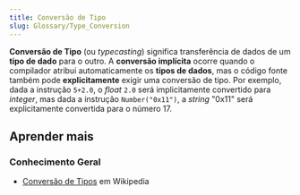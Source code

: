 ```yaml
---
title: Conversão de Tipo
slug: Glossary/Type_Conversion
---
```


**Conversão de Tipo** (ou _typecasting_) significa transferência de dados de um **tipo de dado** para o outro. A **conversão implícita** ocorre quando o compilador atribui automaticamente os **tipos de dados**, mas o código fonte também pode **explicitamente** exigir uma conversão de tipo. Por exemplo, dada a instrução `5+2.0`, o _float_ `2.0` será implicitamente convertido para _integer_, mas dada a instrução `Number("0x11")`, a _string_ "0x11" será explicitamente convertida para o número 17.

## Aprender mais

### Conhecimento Geral

- [Conversão de Tipos](https://pt.wikipedia.org/wiki/Convers%C3%A3o_de_tipos) em Wikipedia
